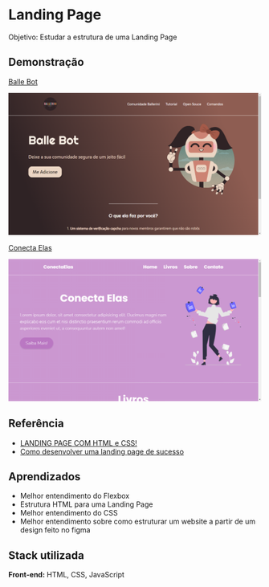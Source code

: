 
# Landing Page
Objetivo: Estudar a estrutura de uma Landing Page


## Demonstração
[Balle Bot](https://landing-pages-neon.vercel.app/)

![Demontração](Landing-page(balleriniBot)/img/DEMONSTRA%C3%87%C3%83O.png)

[Conecta Elas](https://landing-pages-neon.vercel.app/)

![Demontração2](Landing-page(ConectaElas)/img/conecte-elas.png)



## Referência

 - [LANDING PAGE COM HTML e CSS!](https://www.youtube.com/watch?v=llF6vD-RljE&t=190s)
- [Como desenvolver uma landing page de sucesso](https://ebaconline.com.br/webinars/programacao-workshop-2022-03-08-09-10)



## Aprendizados

- Melhor entendimento do Flexbox
- Estrutura HTML para uma Landing Page
- Melhor entendimento do CSS
- Melhor entendimento sobre como estruturar um website a partir de um design feito no figma


## Stack utilizada

**Front-end:** HTML, CSS, JavaScript
